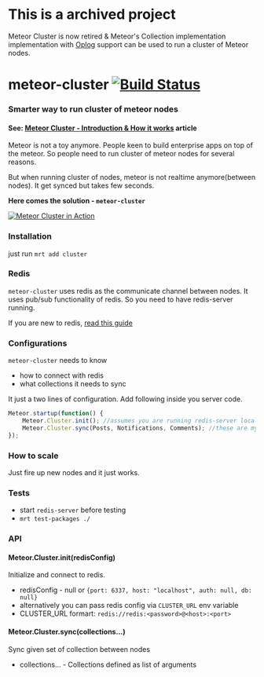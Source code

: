 # This is a archived project

Meteor Cluster is now retired & Meteor's Collection implementation implementation with [Oplog](https://github.com/meteor/meteor/wiki/Oplog-Observe-Driver) support can be used to run a cluster of Meteor nodes.

meteor-cluster [![Build Status](https://travis-ci.org/arunoda/meteor-cluster.png?branch=master)](https://travis-ci.org/arunoda/meteor-cluster)
==============

### Smarter way to run cluster of meteor nodes

#### See: [Meteor Cluster - Introduction & How it works](http://meteorhacks.com/meteor-cluster-introduction-and-how-it-works.html) article

Meteor is not a toy anymore. People keen to build enterprise apps on top of the meteor. So people need to run cluster of meteor nodes for several reasons. 

But when running cluster of nodes, meteor is not realtime anymore(between nodes). It get synced but takes few seconds.

**Here comes the solution - `meteor-cluster`**

[![Meteor Cluster in Action](http://i.imgur.com/lidwQaW.png)](http://www.youtube.com/watch?v=12NkUJEdFCw&feature=youtu.be)

### Installation

just run `mrt add cluster`

### Redis

`meteor-cluster` uses redis as the communicate channel between nodes. It uses pub/sub functionality of redis.
So you need to have redis-server running.

If you are new to redis, [read this guide](http://redis.io/topics/quickstart)

### Configurations

`meteor-cluster` needs to know 

* how to connect with redis
* what collections it needs to sync

It just a two lines of configuration. Add following inside you server code.

~~~js
Meteor.startup(function() {
    Meteor.Cluster.init(); //assumes you are running redis-server locally
    Meteor.Cluster.sync(Posts, Notifications, Comments); //these are my collections
});
~~~

### How to scale

Just fire up new nodes and it just works.

### Tests

* start `redis-server` before testing
* `mrt test-packages ./`

### API

#### Meteor.Cluster.init(redisConfig)

Initialize and connect to redis.

* redisConfig - null or `{port: 6337, host: "localhost", auth: null, db: null}`
* alternatively you can pass redis config via `CLUSTER_URL` env variable
* CLUSTER_URL formart: `redis://redis:<password>@<host>:<port>`

#### Meteor.Cluster.sync(collections...)

Sync given set of collection between nodes

* collections... - Collections defined as list of arguments
